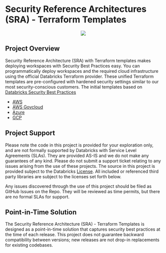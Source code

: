 # Security Reference Architectures (SRA) - Terraform Templates

<p align="center">
  <img src="https://i.postimg.cc/hP90xPqh/SRA-Screenshot.png" />
</p>

## Project Overview

Security Reference Architecture (SRA) with Terraform templates makes deploying workspaces with Security Best Practices easy. You can programmatically deploy workspaces and the required cloud infrastructure using the official Databricks Terraform provider. These unified Terraform templates are pre-configured with hardened security settings similar to our most security-conscious customers. The initial templates based on [Databricks Security Best Practices](https://www.databricks.com/trust/security-features#best-practices)

- [AWS](https://github.com/databricks/terraform-databricks-sra/tree/main/aws)
- [AWS Govcloud](https://github.com/databricks/terraform-databricks-sra/tree/main/aws-gov)
- [Azure](https://github.com/databricks/terraform-databricks-sra/tree/main/azure)
- [GCP](https://github.com/databricks/terraform-databricks-sra/tree/main/gcp)

## Project Support

Please note the code in this project is provided for your exploration only, and are not formally supported by Databricks with Service Level Agreements (SLAs). They are provided AS-IS and we do not make any guarantees of any kind. Please do not submit a support ticket relating to any issues arising from the use of these projects. The source in this project is provided subject to the Databricks [License](./LICENSE). All included or referenced third party libraries are subject to the licenses set forth below.

Any issues discovered through the use of this project should be filed as GitHub Issues on the Repo. They will be reviewed as time permits, but there are no formal SLAs for support.

## Point-in-Time Solution

The Security Reference Architecture (SRA) - Terraform Templates is designed as a point-in-time solution that captures security best practices at the time of each release. This project does not guarantee backward compatibility between versions; new releases are not drop-in replacements for existing codebases.
